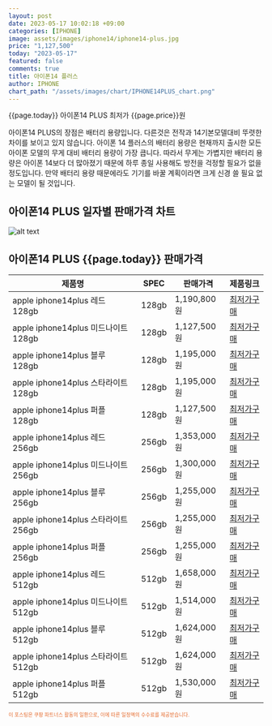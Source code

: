 ```yaml
---
layout: post
date: 2023-05-17 10:02:18 +09:00
categories: [IPHONE]
image: assets/images/iphone14/iphone14-plus.jpg
price: "1,127,500"
today: "2023-05-17"
featured: false
comments: true
title: 아이폰14 플러스
author: IPHONE
chart_path: "/assets/images/chart/IPHONE14PLUS_chart.png"
---
```


{{page.today}} 아이폰14 PLUS 최저가 {{page.price}}원

아이폰14 PLUS의 장점은 배터리 용량입니다. 다른것은 전작과 14기본모델대비 뚜렷한 차이를 보이고 있지 않습니다.
아이폰 14 플러스의 배터리 용량은 현재까지 출시한 모든 아이폰 모델의 무게 대비 배터리 용량이 가장 큽니다. 따라서 무게는 가볍지만 배터리 용량은 아이폰 14보다 더 많아졌기 때문에 하루 종일 사용해도 방전을 걱정할 필요가 없을 정도입니다. 만약 배터리 용량 때문에라도 기기를 바꿀 계획이라면 크게 신경 쓸 필요 없는 모델이 될 것입니다.

## 아이폰14 PLUS 일자별 판매가격 차트
![alt text]({{page.chart_path}} "아이폰14 PLUS3 판매가격 차트")

## 아이폰14 PLUS {{page.today}} 판매가격
<main>
<table id="rwd-table-large">
  <thead>
    <tr>
      <th>제품명</th>
      <th>SPEC</th>
      <th>판매가격</th>
      <th>제품링크</th>
    </tr>
  </thead>
  <tbody><tr>
        <td>apple iphone14plus 레드 128gb </td>
        <td>128gb</td>
        <td>1,190,800원</td>
        <td><a href='https://link.coupang.com/a/SOXMI' target='_blank'>최저가구매</a></td>
        </tr><tr>
        <td>apple iphone14plus 미드나이트 128gb </td>
        <td>128gb</td>
        <td>1,127,500원</td>
        <td><a href='https://link.coupang.com/a/SOXOS' target='_blank'>최저가구매</a></td>
        </tr><tr>
        <td>apple iphone14plus 블루 128gb </td>
        <td>128gb</td>
        <td>1,195,000원</td>
        <td><a href='https://link.coupang.com/a/SOXRa' target='_blank'>최저가구매</a></td>
        </tr><tr>
        <td>apple iphone14plus 스타라이트 128gb </td>
        <td>128gb</td>
        <td>1,195,000원</td>
        <td><a href='https://link.coupang.com/a/SOXTi' target='_blank'>최저가구매</a></td>
        </tr><tr>
        <td>apple iphone14plus 퍼플 128gb </td>
        <td>128gb</td>
        <td>1,127,500원</td>
        <td><a href='https://link.coupang.com/a/SOXVy' target='_blank'>최저가구매</a></td>
        </tr><tr>
        <td>apple iphone14plus 레드 256gb </td>
        <td>256gb</td>
        <td>1,353,000원</td>
        <td><a href='https://link.coupang.com/a/SOXYu' target='_blank'>최저가구매</a></td>
        </tr><tr>
        <td>apple iphone14plus 미드나이트 256gb </td>
        <td>256gb</td>
        <td>1,300,000원</td>
        <td><a href='https://link.coupang.com/a/SOX1p' target='_blank'>최저가구매</a></td>
        </tr><tr>
        <td>apple iphone14plus 블루 256gb </td>
        <td>256gb</td>
        <td>1,255,000원</td>
        <td><a href='https://link.coupang.com/a/SOX3e' target='_blank'>최저가구매</a></td>
        </tr><tr>
        <td>apple iphone14plus 스타라이트 256gb </td>
        <td>256gb</td>
        <td>1,255,000원</td>
        <td><a href='https://link.coupang.com/a/SOX5K' target='_blank'>최저가구매</a></td>
        </tr><tr>
        <td>apple iphone14plus 퍼플 256gb </td>
        <td>256gb</td>
        <td>1,255,000원</td>
        <td><a href='https://link.coupang.com/a/SOX8c' target='_blank'>최저가구매</a></td>
        </tr><tr>
        <td>apple iphone14plus 레드 512gb </td>
        <td>512gb</td>
        <td>1,658,000원</td>
        <td><a href='https://link.coupang.com/a/SOX95' target='_blank'>최저가구매</a></td>
        </tr><tr>
        <td>apple iphone14plus 미드나이트 512gb </td>
        <td>512gb</td>
        <td>1,514,000원</td>
        <td><a href='https://link.coupang.com/a/SOYbX' target='_blank'>최저가구매</a></td>
        </tr><tr>
        <td>apple iphone14plus 블루 512gb </td>
        <td>512gb</td>
        <td>1,624,000원</td>
        <td><a href='https://link.coupang.com/a/SOYeZ' target='_blank'>최저가구매</a></td>
        </tr><tr>
        <td>apple iphone14plus 스타라이트 512gb </td>
        <td>512gb</td>
        <td>1,624,000원</td>
        <td><a href='https://link.coupang.com/a/SOYhS' target='_blank'>최저가구매</a></td>
        </tr><tr>
        <td>apple iphone14plus 퍼플 512gb </td>
        <td>512gb</td>
        <td>1,530,000원</td>
        <td><a href='https://link.coupang.com/a/SOYko' target='_blank'>최저가구매</a></td>
        </tr></tbody>
</table>
</main>
<div style="color:#e56a2c;font-size: 0.7em;" >
이 포스팅은 쿠팡 파트너스 활동의 일환으로, 이에 따른 일정액의 수수료를 제공받습니다.
</div>
